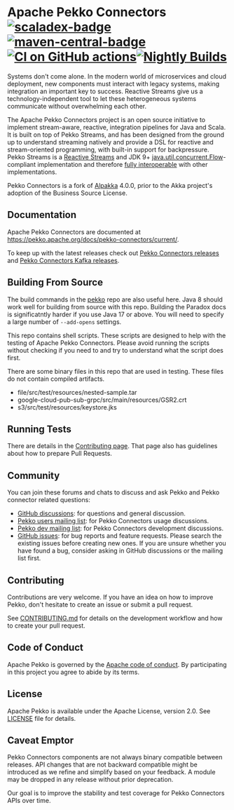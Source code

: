 # Apache Pekko Connectors [![scaladex-badge][]][scaladex] [![maven-central-badge][]][maven-central] [![CI on GitHub actions](https://github.com/apache/pekko-connectors/actions/workflows/check-build-test.yml/badge.svg)](https://github.com/apache/pekko-connectors/actions/workflows/check-build-test.yml)[![Nightly Builds](https://github.com/apache/pekko-connectors/actions/workflows/nightly-builds.yaml/badge.svg)](https://github.com/apache/pekko-connectors/actions/workflows/nightly-builds.yaml)

[scaladex]:              https://index.scala-lang.org/apache/pekko-connectors
[scaladex-badge]:        https://index.scala-lang.org/apache/pekko-connectors/latest.svg
[maven-central]:         https://search.maven.org/#search%7Cga%7C1%7Cpekko-connectors
[maven-central-badge]:   https://maven-badges.herokuapp.com/maven-central/org.pekko/pekko-connectors-file_2.13/badge.svg

Systems don't come alone. In the modern world of microservices and cloud deployment, new components must interact with legacy systems, making integration an important key to success. Reactive Streams give us a technology-independent tool to let these heterogeneous systems communicate without overwhelming each other.

The Apache Pekko Connectors project is an open source initiative to implement stream-aware, reactive, integration pipelines for Java and Scala. It is built on top of Pekko Streams, and has been designed from the ground up to understand streaming natively and provide a DSL for reactive and stream-oriented programming, with built-in support for backpressure. Pekko Streams is a [Reactive Streams](http://www.reactive-streams.org/) and JDK 9+ [java.util.concurrent.Flow](https://docs.oracle.com/javase/10/docs/api/java/util/concurrent/Flow.html)-compliant implementation and therefore [fully interoperable](https://pekko.apache.org/docs/pekko/current/general/stream/stream-design.html#interoperation-with-other-reactive-streams-implementations) with other implementations.

Pekko Connectors is a fork of [Alpakka](https://github.com/akka/alpakka) 4.0.0, prior to the Akka project's adoption of the Business Source License.

## Documentation

Apache Pekko Connectors are documented at https://pekko.apache.org/docs/pekko-connectors/current/.

To keep up with the latest releases check out [Pekko Connectors releases](https://github.com/apache/pekko-connectors/releases) and [Pekko Connectors Kafka releases](https://github.com/apache/pekko-connectors-kafka/releases).

## Building From Source

The build commands in the [pekko](https://github.com/apache/pekko?tab=readme-ov-file#building-from-source) repo are also useful here. Java 8 should work well for building from source with this repo. Building the Paradox docs is significatntly harder if you use Java 17 or above. You will need to specify a large number of `--add-opens` settings.

This repo contains shell scripts. These scripts are designed to help with the testing of Apache Pekko Connectors. Please avoid running the scripts without checking if you need to and try to understand what the script does first.

There are some binary files in this repo that are used in testing. These files do not contain compiled artifacts.

* file/src/test/resources/nested-sample.tar
* google-cloud-pub-sub-grpc/src/main/resources/GSR2.crt
* s3/src/test/resources/keystore.jks

## Running Tests

There are details in the [Contributing page](https://github.com/apache/pekko-connectors/blob/main/CONTRIBUTING.md). That page also has guidelines about how to prepare Pull Requests.

## Community

You can join these forums and chats to discuss and ask Pekko and Pekko connector related questions:

- [GitHub discussions](https://github.com/apache/pekko-connectors/discussions): for questions and general discussion.
- [Pekko users mailing list](https://lists.apache.org/list.html?users@pekko.apache.org): for Pekko Connectors usage discussions.
- [Pekko dev mailing list](https://lists.apache.org/list.html?dev@pekko.apache.org): for Pekko Connectors development discussions.
- [GitHub issues](https://github.com/apache/pekko-connectors/issues): for bug reports and feature requests. Please search the existing issues before creating new ones. If you are unsure whether you have found a bug, consider asking in GitHub discussions or the mailing list first.

## Contributing

Contributions are very welcome. If you have an idea on how to improve Pekko, don't hesitate to create an issue or submit a pull request.

See [CONTRIBUTING.md](https://github.com/apache/pekko-connectors/blob/main/CONTRIBUTING.md) for details on the development workflow and how to create your pull request.

## Code of Conduct

Apache Pekko is governed by the [Apache code of conduct](https://www.apache.org/foundation/policies/conduct.html). By participating in this project you agree to abide by its terms.

## License

Apache Pekko is available under the Apache License, version 2.0. See [LICENSE](https://github.com/apache/pekko-connectors/blob/main/LICENSE) file for details.

## Caveat Emptor

Pekko Connectors components are not always binary compatible between releases. API changes that are not backward compatible might be introduced as we refine and simplify based on your feedback. A module may be dropped in any release without prior deprecation. 

Our goal is to improve the stability and test coverage for Pekko Connectors APIs over time.
